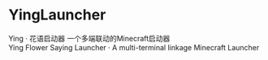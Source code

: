 # YingLauncher
Ying · 花语启动器 一个多端联动的Minecraft启动器</br>
Ying Flower Saying Launcher · A multi-terminal linkage Minecraft Launcher
